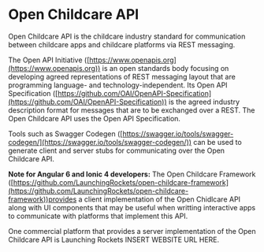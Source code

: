 # Open Childcare API

Open Childcare API is the childcare industry standard for communication between childcare apps and childcare platforms via REST messaging. 
  
The Open API Initiative ([https://www.openapis.org](https://www.openapis.org)) is an open standards body focusing on developing agreed representations of REST messaging layout that are programming language- and technology-independent. Its Open API Specification 
([https://github.com/OAI/OpenAPI-Specification](https://github.com/OAI/OpenAPI-Specification)) is the agreed industry description format for messages that are to be exchanged over a REST. The Open Childcare API uses the Open API Specification.   
  
Tools such as Swagger Codegen ([https://swagger.io/tools/swagger-codegen/](https://swagger.io/tools/swagger-codegen/)) can be used to generate client and server stubs for communicating over the Open Childcare API. 
  
**Note for Angular 6 and Ionic 4 developers:** The Open Childcare Framework ([https://github.com/LaunchingRockets/open-childcare-framework](https://github.com/LaunchingRockets/open-childcare-framework))provides a client implementation of the Open Chidlcare API along with UI components that may be useful when writting interactive apps to communicate with platforms that implement this API. 
  
One commercial platform that provides a server implementation of the Open Childcare API is Launching Rockets INSERT WEBSITE URL HERE.

